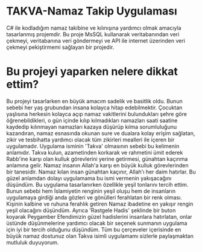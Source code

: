 # TAKVA-Namaz Takip Uygulaması
C# ile kodladığım namaz takibine ve kılınışına yardımcı olmak amacıyla tasarlanmış projemdir. Bu proje MsSQL kullanarak veritabanından veri çekmeyi, veritabanına veri göndermeyi ve API ile internet üzerinden veri çekmeyi pekiştirmemi sağlayan bir projedir.
# Bu projeyi yaparken nelere dikkat ettim?
Bu projeyi tasarlarken en büyük amacım sadelik ve basitlik oldu. Bunun sebebi her yaş grubundan insana kolayca hitap edebilmektir. Çocuktan yaşlısına herkesin kolayca açıp namaz vakitlerini bulundukları şehre göre öğrenebildikleri, o gün içinde kılıp kılmadıkları namazları saati saatine kaydedip kılınmayan namazları kazaya düşürüp kılma sorumluluğunu kazandıran, namaz esnasında okunan sure ve dualara kolay erişim sağlatan, zikir ve tesbihatta yardımcı olacak tüm zikirleri mealleri ile içeren bir uygulamadır.
Uygulama isminin 'Takva' olmasının sebebi bu kelimenin anlamıdır. Takva kulun, azametinden korkarak ve rahmetini ümit ederek Rabb'ine karşı olan kulluk görevlerini yerine getirmesi, günahtan kaçınma anlamına gelir. Namaz insanın Allah'a karşı en büyük kulluk görevlerinden bir tanesidir. Namaz kılan insan günahtan kaçınır, Allah'ı her daim hatırlar. Bu güzel anlamdan dolayı uygulamama bu ismi vermenin yakışacağını düşündüm.
Bu uygulama tasarlanırken özellikle yeşil tonlarını tercih ettim. Bunun sebebi hem İslamiyetin renginin yeşil oluşu hem de insanların uygulamaya girdiği anda gözleri ve gönülleri ferahlatan bir renk olması. Kişinin kalbine ve ruhuna ferahlık getiren Namaz ibadetine en yakışır rengin yeşil olacağını düşündüm.
Ayrıca 'Rastgele Hadis' şeklinde bir buton koyarak Peygamber Efendimizin güzel hadislerini insanlara hatırlatan, onlar üstünde düşünmelerine yardımcı olacak bir seçenek sunmanın uygulama için iyi bir tercih olduğunu düşündüm.
Tüm bu çerçeveler içerisinde en büyük namaz dostunuz olan Takva isimli uygulamamı sizlerle paylaşmaktan mutluluk duyuyorum.
